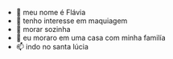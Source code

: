 - 👋 meu nome é Flávia
- 👀 tenho interesse em maquiagem
- 🌱 morar sozinha
- 💞️ eu moraro em uma casa com minha familía 
- 📫 indo no santa lúcia

<!---
flaviakarmazyn/flaviakarmazyn is a ✨ special ✨ repository because its `README.md` (this file) appears on your GitHub profile.
You can click the Preview link to take a look at your changes.
--->
